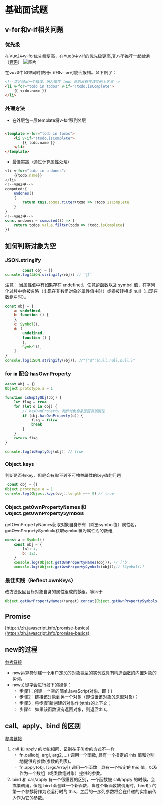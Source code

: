 # 基础面试题

## v-for和v-if相关问题

### 优先级

在Vue2中v-for优先级更高，在Vue3中v-if的优先级更高,官方不推荐一起使用（[官网](https://cn.vuejs.org/guide/essentials/list.html#v-for-with-v-if)）
![图片](/Snipaste_2023-09-08_16-59-23.png)

在vue3中如果同时使用v-if和v-for可能会报错。如下例子：

```html
<!--这会抛出一个错误，因为属性 todo 此时没有在该实例上定义-->
<li v-for="todo in todos" v-if="!todo.isComplete">
    {{ todo.name }}
</li>
```

### 处理方法

- 在外层包一层template将v-for移到外层

```html

<template v-for="todo in todos">
    <li v-if="!todo.isComplete">
        {{ todo.name }}
    </li>
</template>
 ```

- 最佳实践（通过计算属性处理）

```js
<li v-for="todo in undones">
    {{todo.name}}
</li>
<!--vue2中-->
computed:{
    undones()
    {
        return this.todos.filter(todo => !todo.isComplete)
    }
}
<!--vue3中-->
const undones = computed(() => {
    return todos.value.filter(todo => !todo.isComplete)
})
```

## 如何判断对象为空

### JSON.stringify

```js
        const obj = {}
console.log(JSON.stringify(obj)) // "{}"
```

注意： 当属性值中有如果存在 undefined、任意的函数以及 symbol 值，在序列化过程中会被忽略（出现在非数组对象的属性值中时）或者被转换成
null（出现在数组中时）。

```js
const obj = {
    a: undefined,
    b: function () {
    },
    c: Symbol(),
    d: [
        undefined,
        function () {
        },
        Symbol(),
    ]
}
console.log(JSON.stringify(obj)); //"{"d":[null,null,null]}"
```

### for in 配合 hasOwnProperty

```js
const obj = {}
Object.prototype.a = 1

function isEmptyObj(obj) {
    let flag = true
    for (let o in obj) {
        // hasOwnProperty 判断对象自身是否有该属性
        if (obj.hasOwnProperty(o)) {
            flag = false
            break
        }
    }
    return flag
}

console.log(isEmptyObj(obj)) // true
```

### Object.keys

判断是否有key，但是会有取不到不可枚举属性的key值的问题

```js
 const obj = {}
Object.prototype.a = 1
console.log(Object.keys(obj).length === 0) // true
```

### Object.getOwnPropertyNames 和 Object.getOwnPropertySymbols
getOwnPropertyNames获取对象自身所有（除去symbol值）属性名，getOwnPropertySymbols获取symbol值为属性名的数组

```js
const a = Symbol()
    const obj = {
        [a]: 1,
        b: 123,
    }
    console.log(Object.getOwnPropertyNames(obj)); // ['b']
    console.log(Object.getOwnPropertySymbols(obj));// [Symbol()]
```
### 最佳实践（Reflect.ownKeys）
改方法返回目标对象自身的属性组成的数组，等同于 
```js
Object.getOwnPropertyNames(target).concat(Object.getOwnPropertySymbols(target))
```
## Promise
[https://zh.javascript.info/promise-basics](https://zh.javascript.info/promise-basics)

## new的过程
[参考链接](https://juejin.cn/post/7153593226526457887)
- new运算符创建一个用户定义的对象类型的实例或具有构造函数的内置对象的实例。
- new关键字会进行如下的操作：
  - 步骤1：创建一个空的简单JavaScript对象，即 { } ;
  - 步骤2：链接该对象到另一个对象（即设置该对象的原型对象）；
  - 步骤3：将步骤1新创建的对象作为this的上下文；
  - 步骤4：如果该函数没有返回对象，则返回this。


## call、apply、bind 的区别
[参考链接](https://juejin.cn/post/7153593226526457887)
  1) call 和 apply 的功能相同，区别在于传参的方式不一样:
     - fn.call(obj, arg1, arg2, ...)  调用一个函数, 具有一个指定的 this 值和分别地提供的参数(参数的列表)。
     - fn.apply(obj, [argsArray])  调用一个函数，具有一个指定的 this 值，以及作为一个数组（或类数组对象）提供的参数。
  2) bind 和 call/apply 有一个很重要的区别，一个函数被 call/apply 的时候，会直接调用，但是 bind 会创建一个新函数。当这个新函数被调用时，bind( )  的第一个参数将作为它运行时的 this，之后的一序列参数将会在传递的实参前传入作为它的参数。
